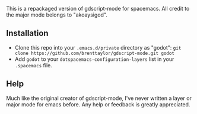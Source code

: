 This is a repackaged version of gdscript-mode for spacemacs.  All credit to the major mode belongs to "akoaysigod".

## Installation
- Clone this repo into your `.emacs.d/private` directory as "godot":  `git clone https://github.com/brenttaylor/gdscript-mode.git godot`
- Add `godot` to your `dotspacemacs-configuration-layers` list in your `.spacemacs` file.

## Help
Much like the original creator of gdscript-mode, I've never written a layer or major mode for emacs before.  Any help or feedback is greatly appreciated.
